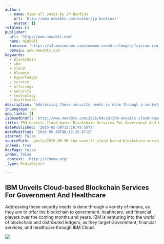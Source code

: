 ```yaml
---
author:
  - name: View all posts by JP Buntinx
    url: 'http://www.newsbtc.com/author/jp-buntinx/'
    avatar: {}
related: []
publisher:
  url: 'http://www.newsbtc.com'
  name: NEWSBTC
  favicon: 'https://s3.amazonaws.com/common-newsbtc/images/favicon.ico'
  domain: www.newsbtc.com
keywords:
  - blockchain
  - ibm
  - cloud
  - bluemix
  - hyperledger
  - service
  - offerings
  - security
  - technology
  - healthcare
description: 'Addressing these security needs is done through a variety of means, as they aim to offer the blockchain to government, healthcare, and financial players over the coming months and years. IBM is venturing into the world of blockchain and distributed ledgers, as they target Government, financial services, and healthcare through IBM Cloud.'
inLanguage: en
app_links: []
isBasedOnUrl: 'http://www.newsbtc.com/2016/04/29/ibm-unveils-cloud-based-blockchain-services-government-healthcare/'
title: IBM Unveils Cloud-based Blockchain Services For Government And Healthcare
datePublished: '2016-05-30T15:10:49.557Z'
dateModified: '2016-05-30T06:12:28.871Z'
starred: false
sourcePath: _posts/2016-05-30-ibm-unveils-cloud-based-blockchain-services-for-government-a.md
inFeed: true
hasPage: false
inNav: false
_context: 'http://schema.org'
_type: MediaObject

---
```

<article style=""><h1>IBM Unveils Cloud-based Blockchain Services For Government And Healthcare</h1><p>Addressing these security needs is done through a variety of means, as they aim to offer the blockchain to government, healthcare, and financial players over the coming months and years. IBM is venturing into the world of blockchain and distributed ledgers, as they target Government, financial services, and healthcare through IBM Cloud.</p><img src="http://s3.amazonaws.com/main-newsbtc-images/2016/04/29161044/IBM-Blockchain.jpg" /></article>